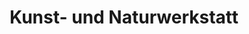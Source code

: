 ---
title: "Kunst- und Naturwerkstatt"
url: /schneverdingen/kunst-und-naturwerkstatt/
shop: Kunst
---